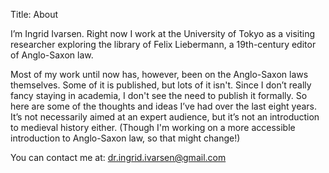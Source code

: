 Title: About

I’m Ingrid Ivarsen. Right now I work at the University of Tokyo as a visiting researcher exploring the library of Felix Liebermann, a 19th-century editor of Anglo-Saxon law. 

Most of my work until now has, however, been on the Anglo-Saxon laws themselves. Some of it is published, but lots of it isn't. Since I don’t really fancy staying in academia, I don't see the need to publish it formally. So here are some of the thoughts and ideas I’ve had over the last eight years. It’s not necessarily aimed at an expert audience, but it’s not an introduction to medieval history either. (Though I'm working on a more accessible introduction to Anglo-Saxon law, so that might change!)

You can contact me at: dr.ingrid.ivarsen@gmail.com